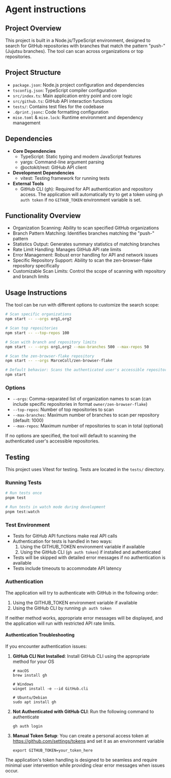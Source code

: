 # Agent instructions

## Project Overview

This project is built in a Node.js/TypeScript environment, designed to search for GitHub repositories with branches that match the pattern "push-" (Jujutsu branches). The tool can scan across organizations or top repositories.

## Project Structure

- `package.json`: Node.js project configuration and dependencies
- `tsconfig.json`: TypeScript compiler configuration
- `src/index.ts`: Main application entry point and core logic
- `src/github.ts`: GitHub API interaction functions
- `tests/`: Contains test files for the codebase
- `.dprint.jsonc`: Code formatting configuration
- `mise.toml` & `mise.lock`: Runtime environment and dependency management

## Dependencies

- **Core Dependencies**
  - TypeScript: Static typing and modern JavaScript features
  - yargs: Command-line argument parsing
  - @octokit/rest: GitHub API client
- **Development Dependencies**
  - vitest: Testing framework for running tests
- **External Tools**
  - GitHub CLI (gh): Required for API authentication and repository access. The application will automatically try to get a token using `gh auth token` if no `GITHUB_TOKEN` environment variable is set.

## Functionality Overview

- Organization Scanning: Ability to scan specified GitHub organizations
- Branch Pattern Matching: Identifies branches matching the "push-" pattern
- Statistics Output: Generates summary statistics of matching branches
- Rate Limit Handling: Manages GitHub API rate limits
- Error Management: Robust error handling for API and network issues
- Specific Repository Support: Ability to scan the zen-browser-flake repository specifically
- Customizable Scan Limits: Control the scope of scanning with repository and branch limits

## Usage Instructions

The tool can be run with different options to customize the search scope:

```bash
# Scan specific organizations
npm start -- --orgs org1,org2

# Scan top repositories
npm start -- --top-repos 100

# Scan with branch and repository limits
npm start -- --orgs org1,org2 --max-branches 500 --max-repos 50

# Scan the zen-browser-flake repository
npm start -- --orgs MarceColl/zen-browser-flake

# Default behavior: Scans the authenticated user's accessible repositories
npm start
```

### Options

- `--orgs`: Comma-separated list of organization names to scan (can include specific repositories in format `owner/zen-browser-flake`)
- `--top-repos`: Number of top repositories to scan
- `--max-branches`: Maximum number of branches to scan per repository (default: 1000)
- `--max-repos`: Maximum number of repositories to scan in total (optional)

If no options are specified, the tool will default to scanning the authenticated user's accessible repositories.

## Testing

This project uses Vitest for testing. Tests are located in the `tests/` directory.

### Running Tests

```bash
# Run tests once
pnpm test

# Run tests in watch mode during development
pnpm test:watch
```

### Test Environment

- Tests for GitHub API functions make real API calls
- Authentication for tests is handled in two ways:
  1. Using the GITHUB_TOKEN environment variable if available
  2. Using the GitHub CLI (`gh auth token`) if installed and authenticated
- Tests will be skipped with detailed error messages if no authentication is available
- Tests include timeouts to accommodate API latency

### Authentication

The application will try to authenticate with GitHub in the following order:

1. Using the GITHUB_TOKEN environment variable if available
2. Using the GitHub CLI by running `gh auth token`

If neither method works, appropriate error messages will be displayed, and the application will run with restricted API rate limits.

#### Authentication Troubleshooting

If you encounter authentication issues:

1. **GitHub CLI Not Installed**: Install GitHub CLI using the appropriate method for your OS
   ```
   # macOS
   brew install gh

   # Windows
   winget install -e --id GitHub.cli

   # Ubuntu/Debian
   sudo apt install gh
   ```

2. **Not Authenticated with GitHub CLI**: Run the following command to authenticate
   ```
   gh auth login
   ```

3. **Manual Token Setup**: You can create a personal access token at https://github.com/settings/tokens and set it as an environment variable
   ```
   export GITHUB_TOKEN=your_token_here
   ```

The application's token handling is designed to be seamless and require minimal user intervention while providing clear error messages when issues occur.
